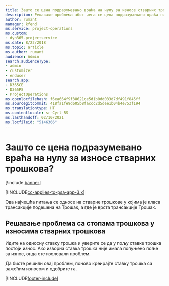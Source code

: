 ```yaml
---
title: Зашто се цена подразумевано враћа на нулу за износе стварних трошкова?
description: Решавање проблема због чега се цена подразумевано враћа на 0 на износима стварних трошкова.
author: rumant
manager: kfend
ms.service: project-operations
ms.custom:
- dyn365-projectservice
ms.date: 8/22/2018
ms.topic: article
ms.author: rumant
audience: Admin
search.audienceType:
- admin
- customizer
- enduser
search.app:
- D365CE
- D365PS
- ProjectOperations
ms.openlocfilehash: f6ea664f9f38621ce5d1b0dd033d7df491f845ff
ms.sourcegitcommit: 418fa1fe9d605b8faccc2d5dee1b04b4e753f194
ms.translationtype: HT
ms.contentlocale: sr-Cyrl-RS
ms.lasthandoff: 02/10/2021
ms.locfileid: "5146366"
---
```

# <a name="why-is-the-price-defaulting-to-zero-on-expense-cost-actuals"></a>Зашто се цена подразумевано враћа на нулу за износе стварних трошкова?

[!include [banner](../includes/psa-now-project-operations.md)]

[!INCLUDE[cc-applies-to-psa-app-3.x](../includes/cc-applies-to-psa-app-3x.md)]

Ова најчешћа питања се односе на стварне трошкове у којима је класа трансакције подешена на Трошак, а где је врста трансакције Трошак.

## <a name="troubleshooting-cost-rates-on-expense-cost-actuals"></a>Решавање проблема са стопама трошкова у износима стварних трошкова

Идите на односну ставку трошка и уверите се да у пољу ставке трошка постоји износ. Ако изворна ставка трошка није имала попуњено поље за износ, онда сте изоловали проблем.
 
Да бисте решили овај проблем, поново креирајте ставку трошка са важећим износом и одобрите га.


[!INCLUDE[footer-include](../includes/footer-banner.md)]